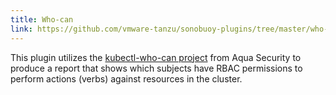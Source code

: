 ```yaml
---
title: Who-can
link: https://github.com/vmware-tanzu/sonobuoy-plugins/tree/master/who-can
---
```


This plugin utilizes the [kubectl-who-can project][1] from Aqua Security to produce a report that shows which subjects have RBAC permissions to perform actions (verbs) against resources in the cluster.

[1]: https://github.com/kubernetes/kubernetes/tree/master/cluster/images/conformance